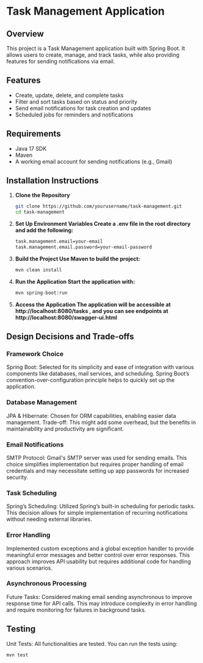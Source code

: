# Task Management Application

## Overview
This project is a Task Management application built with Spring Boot. It allows users to create, manage, and track tasks, while also providing features for sending notifications via email.

## Features
- Create, update, delete, and complete tasks
- Filter and sort tasks based on status and priority
- Send email notifications for task creation and updates
- Scheduled jobs for reminders and notifications

## Requirements
- Java 17 SDK 
- Maven
- A working email account for sending notifications (e.g., Gmail)

## Installation Instructions

1. **Clone the Repository**
   ```bash
   git clone https://github.com/yourusername/task-management.git
   cd task-management

2. **Set Up Environment Variables Create a .env file in the root directory and add the following:**

    ```bash
    task.management.email=your-email
    task.management.email.password=your-email-password

3. **Build the Project Use Maven to build the project:**

    ```bash
   mvn clean install
   
4. **Run the Application Start the application with:**
    ```bash
    mvn spring-boot:run

5. **Access the Application The application will be accessible at http://localhost:8080/tasks , and you can see endpoints at http://localhost:8080/swagger-ui.html**


## Design Decisions and Trade-offs

### Framework Choice
Spring Boot: Selected for its simplicity and ease of integration with various components like databases, mail services, and scheduling. Spring Boot’s convention-over-configuration principle helps to quickly set up the application.
### Database Management
JPA & Hibernate: Chosen for ORM capabilities, enabling easier data management. Trade-off: This might add some overhead, but the benefits in maintainability and productivity are significant.
### Email Notifications
SMTP Protocol: Gmail's SMTP server was used for sending emails. This choice simplifies implementation but requires proper handling of email credentials and may necessitate setting up app passwords for increased security.
### Task Scheduling
Spring’s Scheduling: Utilized Spring’s built-in scheduling for periodic tasks. This decision allows for simple implementation of recurring notifications without needing external libraries.
### Error Handling
Implemented custom exceptions and a global exception handler to provide meaningful error messages and better control over error responses. This approach improves API usability but requires additional code for handling various scenarios.
### Asynchronous Processing
Future Tasks: Considered making email sending asynchronous to improve response time for API calls. This may introduce complexity in error handling and require monitoring for failures in background tasks.

## Testing
Unit Tests: All functionalities are tested. You can run the tests using:
   ```bash
   mvn test